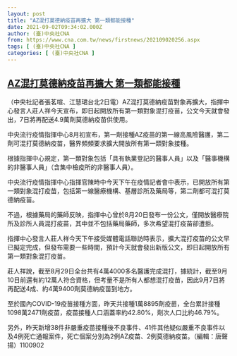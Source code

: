 ```yaml
---
layout: post
title: "AZ混打莫德納疫苗再擴大 第一類都能接種"
date: 2021-09-02T09:34:02.000Z
author: (臺)中央社CNA
from: https://www.cna.com.tw/news/firstnews/202109020256.aspx
tags: [ (臺)中央社CNA ]
categories: [ (臺)中央社CNA ]
---
```

<!--1630575242000-->
[AZ混打莫德納疫苗再擴大 第一類都能接種](https://www.cna.com.tw/news/firstnews/202109020256.aspx)
------

<div>
<div></div><div class="paragraph"><p>（中央社記者張茗喧、江慧珺台北2日電）AZ混打莫德納疫苗對象再擴大，指揮中心發言人莊人祥今天宣布，即日起開放所有第一類對象混打疫苗，公文今天就會發出，7日將再配送4.9萬劑莫德納疫苗供使用。</p><p>中央流行疫情指揮中心8月初宣布，第一劑接種AZ疫苗的第一線高風險醫護，第二劑可混打莫德納疫苗，醫界頻頻要求擴大開放所有第一類對象接種。</p><p>根據指揮中心規定，第一類對象包括「具有執業登記的醫事人員」以及「醫事機構的非醫事人員」（含集中檢疫所的非醫事人員）。</p><p>中央流行疫情指揮中心指揮官陳時中今天下午在疫情記者會中表示，已開放所有第一類對象混打疫苗，包括第一線醫療機構、基層診所及藥局等，第二劑都可混打莫德納疫苗。</p><p>不過，根據藥局的藥師反映，指揮中心曾於8月20日發布一份公文，僅開放醫療院所及診所人員混打疫苗，其中並不包括藥局藥師，多次希望混打疫苗卻遭拒。</p><p>指揮中心發言人莊人祥今天下午接受媒體電話聯訪時表示，擴大混打疫苗的公文早已擬定完成，但發布需要一些時間，預計今天就會發出新版公文，即日起開放所有第一類對象混打疫苗。</p><p>莊人祥說，截至8月29日全台共有4萬4000多名醫護完成混打，據統計，截至9月10日前還有約12萬人符合資格，但考量不是所有人都想混打疫苗，因此9月7日將再配送4成、約4萬9400劑莫德納疫苗到地方。</p><p>至於國內COVID-19疫苗接種方面，昨天共接種1萬8895劑疫苗，全台累計接種1098萬2471劑疫苗，疫苗接種人口涵蓋率約42.80%，劑次人口比約46.79%。</p><p>另外，昨天新增38件非嚴重疫苗接種後不良事件、41件其他疑似嚴重不良事件以及4例死亡通報案件，死亡個案分別為2例AZ疫苗、2例莫德納疫苗。（編輯：唐聲揚）1100902</p></div>
</div>
